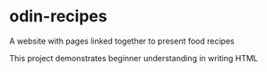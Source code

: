 # odin-recipes

A website with pages linked together to present food recipes

This project demonstrates beginner understanding in writing HTML